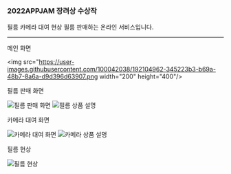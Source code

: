 ### 2022APPJAM 장려상 수상작
필름 카메라 대여 현상 필름 판매하는 온라인 서비스입니다.
<hr/>
메인 화면

<img src="https://user-images.githubusercontent.com/100042038/192104962-345223b3-b69a-48b7-8a6a-d9d396d63907.png  width="200" height="400"/>

필름 판매 화면

![필름 판매 화면](https://user-images.githubusercontent.com/100042038/192104995-20e4edce-5682-4b3b-9dc7-552b3a92ad0e.png) 
![필름 상품 설명](https://user-images.githubusercontent.com/100042038/192105001-89bbcf42-7b12-40c9-90cb-e00cba5b1345.png)

카메라 대여 화면 

![카메라 대여 화면](https://user-images.githubusercontent.com/100042038/192105031-6704673b-5109-4dff-a67a-98616131c1ac.png)
![카메라 상품 설명](https://user-images.githubusercontent.com/100042038/192105038-cce3c066-e705-48ff-b140-322671648fc3.png)

필름 현상 

![필름 현상](https://user-images.githubusercontent.com/100042038/192105052-c2d477e6-fd09-4191-b827-49e23f8c64f0.png)
